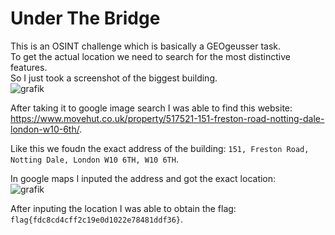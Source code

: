 # Under The Bridge

This is an OSINT challenge which is basically a GEOgeusser task. <br/>
To get the actual location we need to search for the most distinctive features. <br/>
So I just took a screenshot of the biggest building. <br/>
![grafik](https://github.com/Aryt3/writeups/assets/110562298/c8545c26-bbb0-4927-8a4d-d193ebb0debf)

After taking it to google image search I was able to find this website: <br/>
https://www.movehut.co.uk/property/517521-151-freston-road-notting-dale-london-w10-6th/.

Like this we foudn the exact address of the building: `151, Freston Road, Notting Dale, London W10 6TH, W10 6TH`. <br/>

In google maps I inputed the address and got the exact location: <br/>
![grafik](https://github.com/Aryt3/writeups/assets/110562298/969f7207-e841-4238-9796-e4ee7a352e11)

After inputing the location I was able to obtain the flag: `flag{fdc8cd4cff2c19e0d1022e78481ddf36}`.
